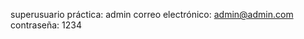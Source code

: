 superusuario práctica:    admin
correo electrónico:       admin@admin.com
contraseña:               1234